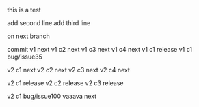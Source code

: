 this is a test

add second line
add third line

on next branch

commit v1 next
v1 c2 next
v1 c3 next
v1 c4 next 
v1 c1 release
v1 c1 bug/issue35

v2 c1 next
v2 c2 next
v2 c3 next
v2 c4 next

v2 c1 release
v2 c2 release
v2 c3 release

v2 c1 bug/issue100
vaaava
next
